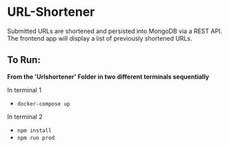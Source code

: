 # URL-Shortener

Submitted URLs are shortened and persisted into MongoDB via a REST API. <br>
The frontend app will display a list of previously shortened URLs.

## To Run:

**From the 'Urlshortener' Folder in two different terminals sequentially** <br>

In terminal 1
- ```docker-compose up``` <br>

In terminal 2
- ```npm install``` <br>
- ```npm run prod```
